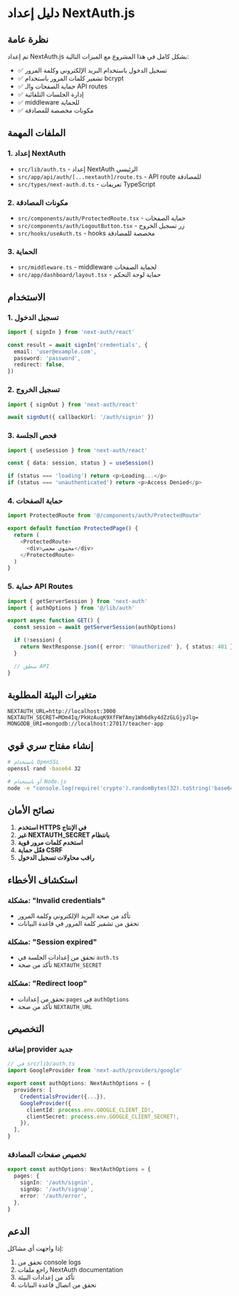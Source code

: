 # دليل إعداد NextAuth.js

## نظرة عامة

تم إعداد NextAuth.js بشكل كامل في هذا المشروع مع الميزات التالية:

- ✅ تسجيل الدخول باستخدام البريد الإلكتروني وكلمة المرور
- ✅ تشفير كلمات المرور باستخدام bcrypt
- ✅ حماية الصفحات والـ API routes
- ✅ إدارة الجلسات التلقائية
- ✅ middleware للحماية
- ✅ مكونات مخصصة للمصادقة

## الملفات المهمة

### 1. إعداد NextAuth

- `src/lib/auth.ts` - إعداد NextAuth الرئيسي
- `src/app/api/auth/[...nextauth]/route.ts` - API route للمصادقة
- `src/types/next-auth.d.ts` - تعريفات TypeScript

### 2. مكونات المصادقة

- `src/components/auth/ProtectedRoute.tsx` - حماية الصفحات
- `src/components/auth/LogoutButton.tsx` - زر تسجيل الخروج
- `src/hooks/useAuth.ts` - hooks مخصصة للمصادقة

### 3. الحماية

- `src/middleware.ts` - middleware لحماية الصفحات
- `src/app/dashboard/layout.tsx` - حماية لوحة التحكم

## الاستخدام

### 1. تسجيل الدخول

```typescript
import { signIn } from 'next-auth/react'

const result = await signIn('credentials', {
  email: 'user@example.com',
  password: 'password',
  redirect: false,
})
```

### 2. تسجيل الخروج

```typescript
import { signOut } from 'next-auth/react'

await signOut({ callbackUrl: '/auth/signin' })
```

### 3. فحص الجلسة

```typescript
import { useSession } from 'next-auth/react'

const { data: session, status } = useSession()

if (status === 'loading') return <p>Loading...</p>
if (status === 'unauthenticated') return <p>Access Denied</p>
```

### 4. حماية الصفحات

```typescript
import ProtectedRoute from '@/components/auth/ProtectedRoute'

export default function ProtectedPage() {
  return (
    <ProtectedRoute>
      <div>محتوى محمي</div>
    </ProtectedRoute>
  )
}
```

### 5. حماية API Routes

```typescript
import { getServerSession } from 'next-auth'
import { authOptions } from '@/lib/auth'

export async function GET() {
  const session = await getServerSession(authOptions)

  if (!session) {
    return NextResponse.json({ error: 'Unauthorized' }, { status: 401 })
  }

  // منطق API
}
```

## متغيرات البيئة المطلوبة

```env
NEXTAUTH_URL=http://localhost:3000
NEXTAUTH_SECRET=MOm4Iq/PkHzAuqK9XfFWfAmy1Wh6dky4dZzGLGjyJlg=
MONGODB_URI=mongodb://localhost:27017/teacher-app
```

## إنشاء مفتاح سري قوي

```bash
# باستخدام OpenSSL
openssl rand -base64 32

# أو باستخدام Node.js
node -e "console.log(require('crypto').randomBytes(32).toString('base64'))"
```

## نصائح الأمان

1. **استخدم HTTPS في الإنتاج**
2. **غير NEXTAUTH_SECRET بانتظام**
3. **استخدم كلمات مرور قوية**
4. **فعّل حماية CSRF**
5. **راقب محاولات تسجيل الدخول**

## استكشاف الأخطاء

### مشكلة: "Invalid credentials"

- تأكد من صحة البريد الإلكتروني وكلمة المرور
- تحقق من تشفير كلمة المرور في قاعدة البيانات

### مشكلة: "Session expired"

- تحقق من إعدادات الجلسة في `auth.ts`
- تأكد من صحة `NEXTAUTH_SECRET`

### مشكلة: "Redirect loop"

- تحقق من إعدادات `pages` في `authOptions`
- تأكد من صحة `NEXTAUTH_URL`

## التخصيص

### إضافة provider جديد

```typescript
// في src/lib/auth.ts
import GoogleProvider from 'next-auth/providers/google'

export const authOptions: NextAuthOptions = {
  providers: [
    CredentialsProvider({...}),
    GoogleProvider({
      clientId: process.env.GOOGLE_CLIENT_ID!,
      clientSecret: process.env.GOOGLE_CLIENT_SECRET!,
    }),
  ],
}
```

### تخصيص صفحات المصادقة

```typescript
export const authOptions: NextAuthOptions = {
  pages: {
    signIn: '/auth/signin',
    signUp: '/auth/signup',
    error: '/auth/error',
  },
}
```

## الدعم

إذا واجهت أي مشاكل:

1. تحقق من console logs
2. راجع ملفات NextAuth documentation
3. تأكد من إعدادات البيئة
4. تحقق من اتصال قاعدة البيانات
